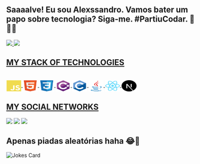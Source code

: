 ## Saaaalve! Eu sou Alexssandro. Vamos bater um papo sobre tecnologia? Siga-me. #PartiuCodar. 👋👨‍💻

 <div>
  <a href="https://github.com/Alexssandro-hub">
  <img height="180em" src="https://github-readme-stats.vercel.app/api?username=Alexssandro-hub&show_icons=true&theme=dark&include_all_commits=true&count_private=true"/>
  <img height="180em" src="https://github-readme-stats.vercel.app/api/top-langs/?username=Alexssandro-hub&layout=compact&langs_count=7&theme=dark"/>
</div>
 
 ##
 ## MY STACK OF TECHNOLOGIES
 
<div style="display: inline_block"><br>
  <img align="center" alt="Alex-Js" height="30" width="40" src="https://raw.githubusercontent.com/devicons/devicon/master/icons/javascript/javascript-plain.svg">
  <img align="center" alt="Alex-HTML" height="30" width="40" src="https://raw.githubusercontent.com/devicons/devicon/master/icons/html5/html5-original.svg">
  <img align="center" alt="Alex-CSS" height="30" width="40" src="https://raw.githubusercontent.com/devicons/devicon/master/icons/css3/css3-original.svg">
  <img align="center" alt="Alex-Csharp" height="30" width="40" src="https://raw.githubusercontent.com/devicons/devicon/master/icons/csharp/csharp-original.svg">
 <img align="center" alt="Alex-C" height="30" width="40" src="https://raw.githubusercontent.com/devicons/devicon/master/icons/c/c-original.svg">
  <img align="center" alt="Alex-Java" height="30" width="40" src="https://raw.githubusercontent.com/devicons/devicon/master/icons/java/java-original.svg">
 <img align="center" alt="Alex-React" height="30" width="40" src="https://raw.githubusercontent.com/devicons/devicon/master/icons/react/react-original.svg">
 <img align="center" alt="Alex-Next" height="30" width="40" src="https://raw.githubusercontent.com/devicons/devicon/master/icons/nextjs/nextjs-original.svg">
</div>
 
  ##
  ## MY SOCIAL NETWORKS
 <div> 
  <a href="https://instagram.com/alekis.rt/" target="_blank"><img src="https://img.shields.io/badge/-Instagram-%23E4405F?style=for-the-badge&logo=instagram&logoColor=white" target="_blank"></a>
  <a href = "alexssandro.rodrigues.tabosa08@aluno.ifce.edu.br"><img src="https://img.shields.io/badge/-Gmail-%23333?style=for-the-badge&logo=gmail&logoColor=white" target="_blank"></a>
  <a href="https://www.linkedin.com/in/alexssandro-rodrigues-8b546a198/" target="_blank"><img src="https://img.shields.io/badge/-LinkedIn-%230077B5?style=for-the-badge&logo=linkedin&logoColor=white" target="_blank"></a>
</div>   
 
 ## Apenas piadas aleatórias haha 😂👻
 ![Jokes Card](https://readme-jokes.vercel.app/api)
